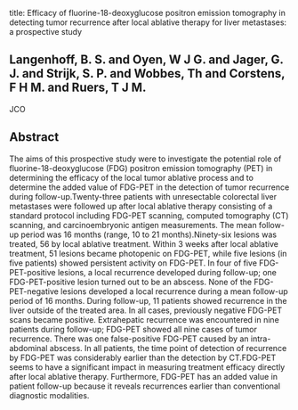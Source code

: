 title: Efficacy of fluorine-18-deoxyglucose positron emission tomography in detecting tumor recurrence after local ablative therapy for liver metastases: a prospective study

## Langenhoff, B. S. and Oyen, W J G. and Jager, G. J. and Strijk, S. P. and Wobbes, Th and Corstens, F H M. and Ruers, T J M.
JCO


## Abstract
The aims of this prospective study were to investigate the potential role of fluorine-18-deoxyglucose (FDG) positron emission tomography (PET) in determining the efficacy of the local tumor ablative process and to determine the added value of FDG-PET in the detection of tumor recurrence during follow-up.Twenty-three patients with unresectable colorectal liver metastases were followed up after local ablative therapy consisting of a standard protocol including FDG-PET scanning, computed tomography (CT) scanning, and carcinoembryonic antigen measurements. The mean follow-up period was 16 months (range, 10 to 21 months).Ninety-six lesions was treated, 56 by local ablative treatment. Within 3 weeks after local ablative treatment, 51 lesions became photopenic on FDG-PET, while five lesions (in five patients) showed persistent activity on FDG-PET. In four of five FDG-PET-positive lesions, a local recurrence developed during follow-up; one FDG-PET-positive lesion turned out to be an abscess. None of the FDG-PET-negative lesions developed a local recurrence during a mean follow-up period of 16 months. During follow-up, 11 patients showed recurrence in the liver outside of the treated area. In all cases, previously negative FDG-PET scans became positive. Extrahepatic recurrence was encountered in nine patients during follow-up; FDG-PET showed all nine cases of tumor recurrence. There was one false-positive FDG-PET caused by an intra-abdominal abscess. In all patients, the time point of detection of recurrence by FDG-PET was considerably earlier than the detection by CT.FDG-PET seems to have a significant impact in measuring treatment efficacy directly after local ablative therapy. Furthermore, FDG-PET has an added value in patient follow-up because it reveals recurrences earlier than conventional diagnostic modalities.

